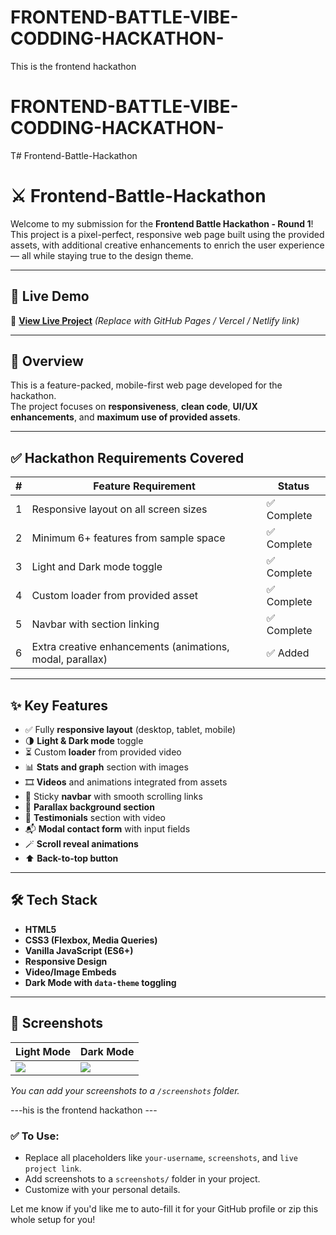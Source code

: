 # FRONTEND-BATTLE-VIBE-CODDING-HACKATHON-
This is the frontend hackathon
# FRONTEND-BATTLE-VIBE-CODDING-HACKATHON-
T# Frontend-Battle-Hackathon

# ⚔️ Frontend-Battle-Hackathon

Welcome to my submission for the **Frontend Battle Hackathon - Round 1**!  
This project is a pixel-perfect, responsive web page built using the provided assets, with additional creative enhancements to enrich the user experience — all while staying true to the design theme.

---

## 🚀 Live Demo

🔗 [**View Live Project**](#) *(Replace with GitHub Pages / Vercel / Netlify link)*

---

## 📁 Overview

This is a feature-packed, mobile-first web page developed for the hackathon.  
The project focuses on **responsiveness**, **clean code**, **UI/UX enhancements**, and **maximum use of provided assets**.

---

## ✅ Hackathon Requirements Covered

| # | Feature Requirement                          | Status     |
|---|-----------------------------------------------|------------|
| 1 | Responsive layout on all screen sizes         | ✅ Complete |
| 2 | Minimum 6+ features from sample space         | ✅ Complete |
| 3 | Light and Dark mode toggle                    | ✅ Complete |
| 4 | Custom loader from provided asset             | ✅ Complete |
| 5 | Navbar with section linking                   | ✅ Complete |
| 6 | Extra creative enhancements (animations, modal, parallax) | ✅ Added    |

---

## ✨ Key Features

- ✅ Fully **responsive layout** (desktop, tablet, mobile)
- 🌗 **Light & Dark mode** toggle
- ⏳ Custom **loader** from provided video
- 📊 **Stats and graph** section with images
- 🎞️ **Videos** and animations integrated from assets
- 🔗 Sticky **navbar** with smooth scrolling links
- 🧠 **Parallax background section**
- 💬 **Testimonials** section with video
- 📬 **Modal contact form** with input fields
- 🪄 **Scroll reveal animations**
- ⬆️ **Back-to-top button**

---

## 🛠️ Tech Stack

- **HTML5**
- **CSS3 (Flexbox, Media Queries)**
- **Vanilla JavaScript (ES6+)**
- **Responsive Design**
- **Video/Image Embeds**
- **Dark Mode with `data-theme` toggling**

---

## 📸 Screenshots

| Light Mode                           | Dark Mode                            |
|--------------------------------------|--------------------------------------|
| ![](./screenshots/light-mode.png)   | ![](./screenshots/dark-mode.png)     |

*You can add your screenshots to a `/screenshots` folder.*

---his is the frontend hackathon      ---

### ✅ To Use:
- Replace all placeholders like `your-username`, `screenshots`, and `live project link`.
- Add screenshots to a `screenshots/` folder in your project.
- Customize with your personal details.

Let me know if you'd like me to auto-fill it for your GitHub profile or zip this whole setup for you!
